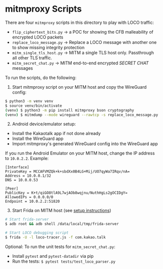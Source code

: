 # mitmproxy Scripts

There are four `mitmproxy` scripts in this directory to play with LOCO traffic:

- `flip_ciphertext_bits.py` -> a POC for showing the CFB malleability of encrypted LOCO packets
- `replace_loco_message.py` -> Replace a LOCO message with another one to show missing integrity protection
- `mitm_single_tls_host.py` -> MITM a single TLS host only. Passthrough all other TLS traffic.
- `mitm_secret_chat.py` -> MITM end-to-end encrypted *SECRET CHAT* messages

To run the scripts, do the following:

1. Start mitmproxy script on your MITM host and copy the WireGuard config:

```bash
$ python3 -m venv venv
$ source venv/bin/activate
(venv) $ python3 -m pip install mitmproxy bson cryptography
(venv) $ mitmdump --mode wireguard --rawtcp -s replace_loco_message.py
```

2. Android device/emulator setup:

- Install the Kakaotalk app if not done already
- Install the WireGuard app
- Import mitmproxy's generated WireGuard config into the WireGuard app

If you run the Android Emulator on your MITM host, change the IP address to `10.0.2.2`. Example:

```
[Interface]
PrivateKey = MCCAFVMZQk+k+sbdXx0B4LG+Mij/UO7qyWa7IRqv/nA=
Address = 10.0.0.1/32
DNS = 10.0.0.53

[Peer]
PublicKey = K+t/qiGO8tlA9L7wjAOb8wqjnu/NuthHgLs2gOCIDgY=
AllowedIPs = 0.0.0.0/0
Endpoint = 10.0.2.2:51820
```

3. Start Frida on MITM host (see [setup instructions](../../doc/SETUP.md#setup-frida-to-disable-certificate-pinning))

```bash
# Start frida-server
$ adb root && adb shell /data/local/tmp/frida-server

# Start LOCO debugging script
$ frida -U -l loco-tracer.js -f com.kakao.talk
```

Optional: To run the unit tests for `mitm_secret_chat.py`:

- Install `pytest` and `pytest-datadir` via pip
- Run the tests: `$ pytest tests/test_loco_parser.py`